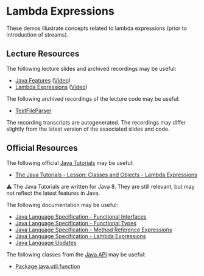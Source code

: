 Lambda Expressions
=================================================

These demos illustrate concepts related to lambda expressions (prior to introduction of streams).

## Lecture Resources ##

The following lecture slides and archived recordings may be useful:

  - [Java Features](https://docs.google.com/presentation/d/e/2PACX-1vQHW0yBzbFrAFmDnFjhffAW79RMIHc0zVe1Lm3OajYN0G9j4_xxWx1O-tm9WksiOn3hF_DS_MYtXNtQ/pub?start=false&loop=false&delayms=3000) ([Video](https://drive.google.com/file/d/1WNk4AG9zWdC-n58sLeCEkgVA8VEgFUji/view?usp=sharing))
  - [Lambda Expressions](https://docs.google.com/presentation/d/e/2PACX-1vRk65puXK15xua_B9o743NVnStpxG7d4LzO1KwXhF-BmR7xSNsMVXeVr9D_gaag8YjNLqxGcivrC_z3/pub?start=false&loop=false&delayms=3000) ([Video](https://drive.google.com/file/d/1H2_A1qYec7PtvSPi_9TiC-nI51dpAlG-/view?usp=sharing))

The following archived recordings of the lecture code may be useful:

  - [TextFileParser](https://drive.google.com/file/d/1x07LOgjD-N431tK_2sk2_kdboovJouCu/view?usp=sharing)

The recording transcripts are autogenerated. The recordings may differ slightly from the latest version of the associated slides and code.

## Official Resources ##

The following official [Java Tutorials](http://docs.oracle.com/javase/tutorial/index.html) may be useful:

  - [The Java Tutorials - Lesson: Classes and Objects - Lambda Expressions](https://docs.oracle.com/javase/tutorial/java/javaOO/lambdaexpressions.html)

:warning: The Java Tutorials are written for Java 8. They are still relevant, but may not reflect the latest features in Java.

The following documentation may be useful:

  - [Java Language Specification - Functional Interfaces](https://docs.oracle.com/javase/specs/jls/se17/html/jls-9.html#jls-9.8)
  - [Java Language Specification - Functional Types](https://docs.oracle.com/javase/specs/jls/se17/html/jls-9.html#jls-9.9)
  - [Java Language Specification - Method Reference Expressions](https://docs.oracle.com/javase/specs/jls/se17/html/jls-15.html#jls-15.13)
  - [Java Language Specification - Lambda Expressions](https://docs.oracle.com/javase/specs/jls/se17/html/jls-15.html#jls-15.27)
  - [Java Language Updates](https://docs.oracle.com/en/java/javase/17/language/index.html)

The following classes from the [Java API](https://www.cs.usfca.edu/~cs272/javadoc/api/) may be useful:

  - [Package java.util.function](https://www.cs.usfca.edu/~cs272/javadoc/api/java.base/java/util/function/package-summary.html)
